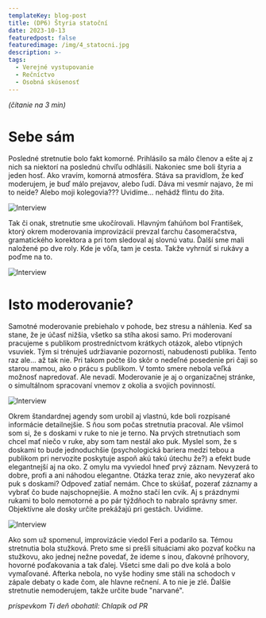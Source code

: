 ```yaml
---
templateKey: blog-post
title: (DP6) Štyria statoční
date: 2023-10-13
featuredpost: false
featuredimage: /img/4_statocni.jpg
description: >-
tags:
  - Verejné vystupovanie
  - Rečníctvo
  - Osobná skúsenosť
---
```


*(čítanie na 3 min)*

# Sebe sám

Posledné stretnutie bolo fakt komorné. Prihlásilo sa málo členov a ešte aj z nich sa niektorí na poslednú chvíľu odhlásili.
Nakoniec sme boli štyria a jeden hosť. Ako vravím, komorná atmosféra. Stáva sa pravidlom, že keď moderujem, je buď málo
prejavov, alebo ľudí. Dáva mi vesmír najavo, že mi to neide? Alebo moji kolegovia???  Uvidíme... nehádž flintu do žita.

![Interview](/img/portrait-stylish-handsome-blond-standing-clueless.jpg)

Tak či onak, stretnutie sme ukočírovali. Hlavným ťahúňom bol František, ktorý okrem moderovania improvizácií prevzal ťarchu
časomeračstva, gramatického korektora a pri tom sledoval aj slovnú vatu. Ďalší sme mali naložené po dve roly. Kde je vôľa,
tam je cesta. Takže vyhrnúť si rukávy a poďme na to.

![Interview](/img/man-office-stretching-during-work-day.jpg)

# Isto  moderovanie?

Samotné moderovanie prebiehalo v pohode, bez stresu a náhlenia. Keď sa stane, že je účasť nižšia, všetko sa stíha akosi samo.
Pri moderovaní pracujeme s publikom prostredníctvom krátkych otázok, alebo vtipných vsuviek. Tým si trénuješ udržiavanie
pozornosti, nabudenosti publika. Tento raz ale... až tak nie. Pri takom počte šlo skôr o nedeľné posedenie pri čaji so starou
mamou, ako o prácu s publikom. V tomto smere nebola veľká možnosť napredovať. Ale nevadí. Moderovanie je aj o organizačnej
stránke, o simultálnom spracovaní vnemov z okolia a svojich povinností.

![Interview](/img/stylish-senior-woman-having-fun.jpg)

Okrem štandardnej agendy som urobil aj vlastnú, kde boli rozpísané informácie detailnejšie. S ňou som počas stretnutia pracoval.
Ale všimol som si, že s doskami v ruke to nie je terno. Na prvých stretnutiach som chcel mať niečo v ruke, aby som tam nestál
ako puk. Myslel som, že s doskami to bude jednoduchšie (psychologická bariera medzi tebou a publikom pri nervozite poskytuje
aspoň akú takú útechu že?) a efekt bude elegantnejší aj na oko. Z omylu ma vyviedol hneď prvý záznam. Nevyzerá to dobre, profi a
ani náhodou elegantne. Otázka teraz znie, ako nevyzerať ako puk s doskami? Odpoveď zatiaľ nemám. Chce to skúšať, pozerať záznamy
a vybrať čo bude najschopnejšie. A možno stačí len cvik. Aj s prázdnymi rukami to bolo nemotorné a po pár týždňoch to nabralo
správny smer. Objektívne ale dosky určite prekážajú pri gestách. Uvidíme.

![Interview](/img/surprised-plump-man-stares-says-wow.jpg)

Ako som už spomenul, improvizácie viedol Feri a podarilo sa. Témou stretnutia bola stužková. Preto sme si prešli situáciami ako
pozvať kočku na stužkovu, ako jednej nežne povedať, že ideme s inou, ďakovné príhovory, hovorné poďakovania a tak ďalej. Všetci
sme dali po dve kolá a bolo vymaľované. Afterka nebola, no vyše hodiny sme stáli na schodoch v zápale debaty o kade čom, ale hlavne
rečnení. A to nie je zlé. Ďalšie stretnutie nemoderujem, takže určite bude "narvané".

*príspevkom Ti deň obohatil: Chlapík od PR*
